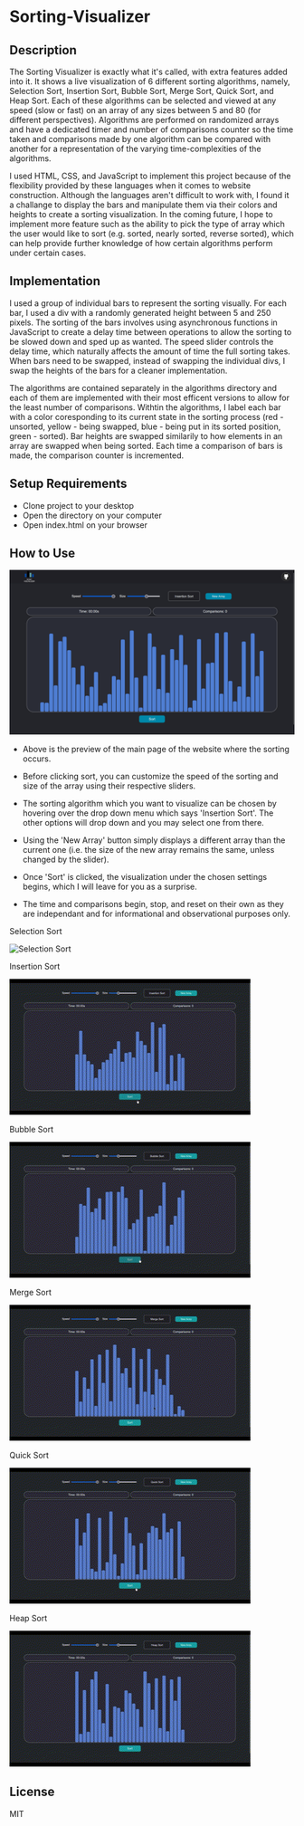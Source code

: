 # Sorting-Visualizer
## Description
The Sorting Visualizer is exactly what it's called, with extra features added into it. It shows a live visualization of 6 different sorting algorithms, namely, Selection Sort, Insertion Sort, Bubble Sort, Merge Sort, Quick Sort, and Heap Sort. Each of these algorithms can be selected and viewed at any speed (slow or fast) on an array of any sizes between 5 and 80 (for different perspectives). Algorithms are performed on randomized arrays and have a dedicated timer and number of comparisons counter so the time taken and comparisons made by one algorithm can be compared with another for a representation of the varying time-complexities of the algorithms. 

I used HTML, CSS, and JavaScript to implement this project because of the flexibility provided by these languages when it comes to website construction. Although the languages aren't difficult to work with, I found it a challange to display the bars and manipulate them via their colors and heights to create a sorting visualization. In the coming future, I hope to implement more feature such as the ability to pick the type of array which the user would like to sort (e.g. sorted, nearly sorted, reverse sorted), which can help provide further knowledge of how certain algorithms perform under certain cases.

## Implementation
I used a group of individual bars to represent the sorting visually. For each bar, I used a div with a randomly generated height between 5 and 250 pixels. The sorting of the bars involves using asynchronous functions in JavaScript to create a delay time between operations to allow the sorting to be slowed down and sped up as wanted. The speed slider controls the delay time, which naturally affects the amount of time the full sorting takes. When bars need to be swapped, instead of swapping the individual divs, I swap the heights of the bars for a cleaner implementation. 

The algorithms are contained separately in the algorithms directory and each of them are implemented with their most efficent versions to allow for the least number of comparisons. Withtin the algorithms, I label each bar with a color coresponding to its current state in the sorting process (red - unsorted, yellow - being swapped, blue - being put in its sorted position, green - sorted). Bar heights are swapped similarily to how elements in an array are swapped when being sorted. Each time a comparison of bars is made, the comparison counter is incremented.

## Setup Requirements
- Clone project to your desktop
- Open the directory on your computer
- Open index.html on your browser

## How to Use
![ScreenShot](screenshot.png)

- Above is the preview of the main page of the website where the sorting occurs. 

- Before clicking sort, you can customize the speed of the sorting and size of the array using their respective sliders.

- The sorting algorithm which you want to visualize can be chosen by hovering over the drop down menu which says 'Insertion Sort'. The other options will drop down and you may select one from there.

- Using the 'New Array' button simply displays a different array than the current one (i.e. the size of the new array remains the same, unless changed by the slider).

- Once 'Sort' is clicked, the visualization under the chosen settings begins, which I will leave for you as a surprise.

- The time and comparisons begin, stop, and reset on their own as they are independant and for informational and observational purposes only.

Selection Sort

![Selection Sort](example-gifs/example-selection.gif)

Insertion Sort

![Insertion Sort](example-gifs/example-insertion.gif)

Bubble Sort

![Bubble Sort](example-gifs/example-bubble.gif)

Merge Sort

![Merge Sort](example-gifs/example-merge.gif)

Quick Sort

![Quick Sort](example-gifs/example-quick.gif)

Heap Sort

![Heap Sort](example-gifs/example-heap.gif)

## License
MIT
